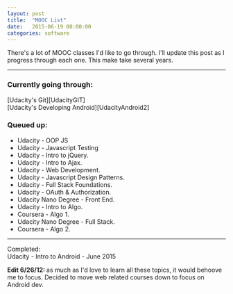 ```yaml
---
layout: post
title:  "MOOC List"
date:   2015-06-19 00:00:00
categories: software 
---
```


There's a lot of MOOC classes I'd like to go through. I'll update this post as I progress through each one. This make take several years.

<hr>

<h3>Currently going through:</h3>
[Udacity's Git][UdacityGIT]<br>
[Udacity's Developing Android][UdacityAndroid2]<br>

<h3>Queued up:</h3>

<ul>
	<li>Udacity - OOP JS</li>
	<li>Udacity - Javascript Testing</li>
	<li>Udacity - Intro to jQuery.</li>
	<li>Udacity - Intro to Ajax.</li>
	<li>Udacity - Web Development.</li>
	<li>Udacity - Javascript Design Patterns.</li>
	<li>Udacity - Full Stack Foundations.</li>
	<li>Udacity - OAuth & Authorization.</li>
	<li>Udacity Nano Degree - Front End.</li>
	<li>Udacity - Intro to Algo.</li>
	<li>Coursera - Algo 1.</li>
	<li>Udacity Nano Degree - Full Stack.</li>
	<li>Coursera - Algo 2.</li>
</ul>

<hr>

Completed:<br>
Udacity - Intro to Android - June 2015


<b>Edit 6/26/12: </b> as much as I'd love to learn all these topics, it would behoove me to focus. Decided to move web related courses down to focus on Android dev.

[UdacityOOP]:   https://www.udacity.com/course/object-oriented-javascript--ud015
[UdacityGIT]:   https://www.udacity.com/course/how-to-use-git-and-github--ud775
[UdacityAndroid2]:   https://www.udacity.com/course/developing-android-apps--ud853
